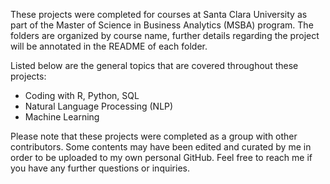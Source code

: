 These projects were completed for courses at Santa Clara University as part of the Master of Science in Business Analytics (MSBA) program. The folders are organized by course name, further details regarding the project will be annotated in the README of each folder.

Listed below are the general topics that are covered throughout these projects:
* Coding with R, Python, SQL 
* Natural Language Processing (NLP) 
* Machine Learning 

Please note that these projects were completed as a group with other contributors. Some contents may have been edited and curated by me in order to be uploaded to my own personal GitHub. Feel free to reach me if you have any further questions or inquiries.
